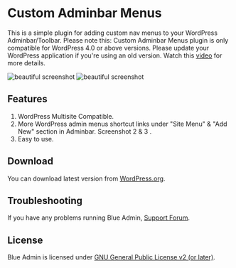 # Custom Adminbar Menus
This is a simple plugin for adding custom nav menus to your WordPress Adminbar/Toolbar. Please note this: Custom Adminbar Menus plugin is only compatible for WordPress 4.0 or above versions. Please update your WordPress application if you're using an old version. Watch this [video](https://www.youtube.com/watch?v=3vkTCEsZSfY) for more details.

![beautiful screenshot](https://ps.w.org/custom-adminbar-menus/assets/screenshot-1.jpg)
![beautiful screenshot](https://ps.w.org/custom-adminbar-menus/assets/screenshot-2.jpg)

## Features
1. WordPress Multisite Compatible.
2. More WordPress admin menus shortcut links under "Site Menu" & "Add New" section in Adminbar. Screenshot 2 & 3 .
3. Easy to use.

## Download
You can download latest version from [WordPress.org](https://wordpress.org/plugins/custom-adminbar-menus/).

## Troubleshooting
If you have any problems running Blue Admin, [Support Forum](https://linesh.com/forums/forum/plugins/custom-adminbar-menus/).


## License
Blue Admin is licensed under [GNU General Public License v2 (or later)](./LICENSE.md).
